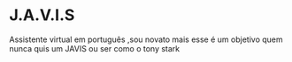 # J.A.V.I.S
 Assistente virtual em português ,sou novato mais esse é um objetivo quem nunca quis um JAVIS ou ser como o tony stark 
